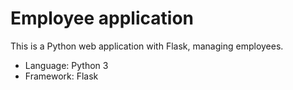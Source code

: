# Employee application

This is a Python web application with Flask, managing employees.

* Language: Python 3
* Framework: Flask